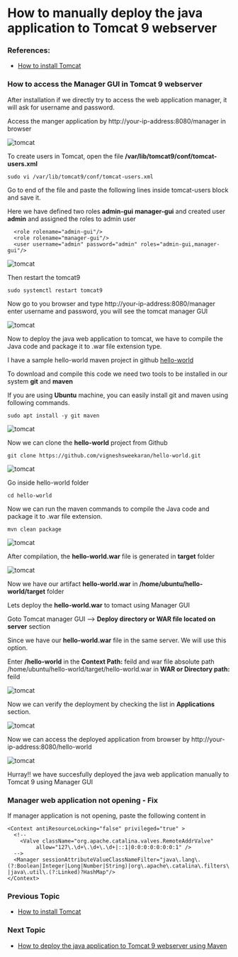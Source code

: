 # How to manually deploy the java application to Tomcat 9 webserver

### References:
* [How to install Tomcat](/content/tomcat/tutorials/installation)

### How to access the Manager GUI in Tomcat 9 webserver

After installation if we directly try to access the web application manager, it will ask for username and password.

Access the manger application by http://your-ip-address:8080/manager in browser

![tomcat](/content/tomcat/tutorials/images/manually-deploy-app/tomcat-manger-login.png)

To create users in Tomcat, open the file **/var/lib/tomcat9/conf/tomcat-users.xml**
```
sudo vi /var/lib/tomcat9/conf/tomcat-users.xml
```

Go to end of the file and paste the following lines inside tomcat-users block and save it.

Here we have defined two roles **admin-gui** **manager-gui** and created user **admin** and assigned the roles to admin user
```
  <role rolename="admin-gui"/>
  <role rolename="manager-gui"/>
  <user username="admin" password="admin" roles="admin-gui,manager-gui"/>
```

![tomcat](/content/tomcat/tutorials/images/manually-deploy-app/tomcat-users-xml.png)

Then restart the tomcat9
```
sudo systemctl restart tomcat9
```

Now go to you browser and type http://your-ip-address:8080/manager enter username and password, you will see the tomcat manager GUI
 
![tomcat](/content/tomcat/tutorials/images/manually-deploy-app/tomcat-manager-gui.png)

Now to deploy the java web application to tomcat, we have to compile the Java code and package it to .war file extension type.

I have a sample hello-world maven project in github [hello-world](https://github.com/vigneshsweekaran/hello-world)

To download and compile this code we need two tools to be installed in our system **git** and **maven**

If you are using **Ubuntu** machine, you can easily install git and maven using following commands.
```
sudo apt install -y git maven
```

![tomcat](/content/tomcat/tutorials/images/manually-deploy-app/tomcat-install-git-maven.png)

Now we can clone the **hello-world** project from Github
```
git clone https://github.com/vigneshsweekaran/hello-world.git
```

![tomcat](/content/tomcat/tutorials/images/manually-deploy-app/tomcat-git-clone.png)

Go inside hello-world folder
```
cd hello-world
```

Now we can run the maven commands to compile the Java code and package it to .war file extension.
```
mvn clean package
```

![tomcat](/content/tomcat/tutorials/images/manually-deploy-app/tomcat-mvn-clean-package.png)

After compilation, the **hello-world.war** file is generated in **target** folder

![tomcat](/content/tomcat/tutorials/images/manually-deploy-app/tomcat-target-folder.png)

Now we have our artifact **hello-world.war** in **/home/ubuntu/hello-world/target** folder

Lets deploy the **hello-world.war** to tomact using Manager GUI

Goto Tomcat manager GUI --> **Deploy directory or WAR file located on server** section

Since we have our **hello-world.war** file in the same server. We will use this option.

Enter **/hello-world** in the **Context Path:** feild and war file absolute path /home/ubuntu/hello-world/target/hello-world.war in **WAR or Directory path:** feild

![tomcat](/content/tomcat/tutorials/images/manually-deploy-app/tomcat-deploy-war-gui.png)

Now we can verify the deployment by checking the list in **Applications** section.

![tomcat](/content/tomcat/tutorials/images/manually-deploy-app/tomcat-deployed-gui.png)

Now we can access the deployed application from browser by http://your-ip-address:8080/hello-world

![tomcat](/content/tomcat/tutorials/images/manually-deploy-app/tomcat-hello-world-context.png)

Hurray!! we have succesfully deployed the java web application manually to Tomcat 9 using Manager GUI

### Manager web application not opening - Fix
If manager application is not opening, paste the following content in 

```
<Context antiResourceLocking="false" privileged="true" >
  <!--
    <Valve className="org.apache.catalina.valves.RemoteAddrValve"
         allow="127\.\d+\.\d+\.\d+|::1|0:0:0:0:0:0:0:1" />
  -->
  <Manager sessionAttributeValueClassNameFilter="java\.lang\.(?:Boolean|Integer|Long|Number|String)|org\.apache\.catalina\.filters\.CsrfPreventionFilter\$LruCache(?:\$1)?|java\.util\.(?:Linked)?HashMap"/>     
</Context>
```

### Previous Topic
* [How to install Tomcat](/content/tomcat/tutorials/installation)

### Next Topic
* [How to deploy the java application to Tomcat 9 webserver using Maven](/content/tomcat/tutorials/how-to-deploy-java-application-to-tomcat-using-maven)